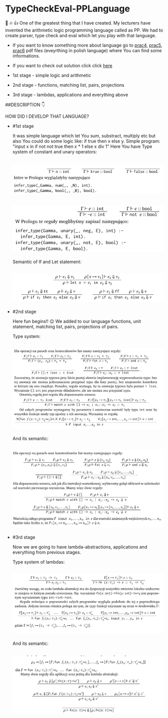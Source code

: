 # TypeCheckEval-PPLanguage
:muscle: :fire: :thumbsup:
One of the greatest thing that I have created.  My lecturers have invented the arithmetic logic programming language called as PP. We had to create parser, type check and eval which let you play with that language.

- If you want to know something more about language go to [prac4](prac4.pdf), [prac5](prac5.pdf), [prac6](prac6.pdf) pdf files (eveyrthing in polish language) where You can find some informations. 
- If you want to check out solution click click [here](SOLUTION.hs)

- 1st stage - simple logic and arithmetic
- 2nd stage - functions, matching list, pairs, projections
- 3rd stage - lambdas, applications and everything above

##DESCRIPTION :point_down: 

HOW DID I DEVELOP THAT LANGUAGE?

 - #1st stage
 
    It was simple language which let You sum, substract, multiply etc but also You could do some logic like: if true then x else y.
  Simple program: 
   "input x in if not not true then x * 1 else x div 1"
   Here You have Type system of constant and unary operators: 
   
   ![alt text](1.png)
   ------------------------------------------------------------------------------------------------------------------------
   
   ![alt text](2.png)
   ------------------------------------------------------------------------------------------------------------------------
   Semantic of If and Let statement: 
   
   ![alt text](3.png)
   ------------------------------------------------------------------------------------------------------------------------
 - #2nd stage
    
    Here fun begins!! :wink: We added to our language functions, unit statement, matching list, pairs, projections of pairs.
    
    Type system: 
    
    ![alt text](4.png)
    ------------------------------------------------------------------------------------------------------------------------
    And its semantic: 
    
    ![alt text](5.png)
    ------------------------------------------------------------------------------------------------------------------------
 - #3rd stage 
 
   Now we are going to have lambda-abstractions, applications and everything from previous stages. 
    
    Type system of lambdas: 
    
    ![alt text](6.png)
    ------------------------------------------------------------------------------------------------------------------------
    And its semantic: 
    
    ![alt text](7.png)
    ------------------------------------------------------------------------------------------------------------------------
   
